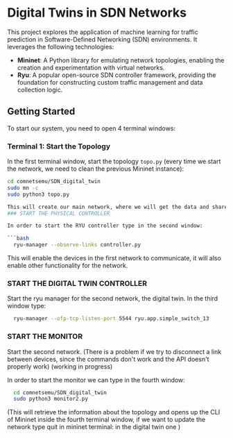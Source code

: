  # Digital Twins in SDN Networks
 
 This project explores the application of machine learning for traffic prediction in Software-Defined Networking (SDN) environments. It leverages the following technologies:

 - **Mininet**: A Python library for emulating network topologies, enabling the creation and experimentation with virtual networks.
 - **Ryu**: A popular open-source SDN controller framework, providing the foundation for constructing custom traffic management and data collection logic.

 ## Getting Started

 To start our system, you need to open 4 terminal windows:

 ### Terminal 1: Start the Topology

 In the first terminal window, start the topology `topo.py` (every time we start the network, we need to clean the previous Mininet instance):

 ```bash
 cd comnetsemu/SDN_digital_twin
 sudo mn -c 
 sudo python3 topo.py

 This will create our main network, where we will get the data and share them with the second network (his digital twin)
 ### START THE PHYSICAL CONTROLLER

 In order to start the RYU controller type in the second window:

 ```bash
   ryu-manager --observe-links controller.py
 ```

 This will enable the devices in the first network to communicate, it will also enable other functionality for the network.
 ### START THE DIGITAL TWIN CONTROLLER
 Start the ryu manager for the second network, the digital twin.
 In the third window type:
 ```bash
   ryu-manager --ofp-tcp-listen-port 5544 ryu.app.simple_switch_13
 ```

 ### START THE MONITOR
 Start the second network.
 (There is a problem if we try to disconnect a link between devices, since the commands don't work and the API doesn't properly work) (working in progress) 
 
 In order to start the monitor we can type in the fourth window: 

 ```bash
   cd comnetsemu/SDN_digital_twin
   sudo python3 monitor2.py
 ```

 (This will retrieve the information about the topology and opens up the CLI of Mininet inside the fourth terminal window, if we want to update the network type quit in mininet terminal: in the digital twin one )
